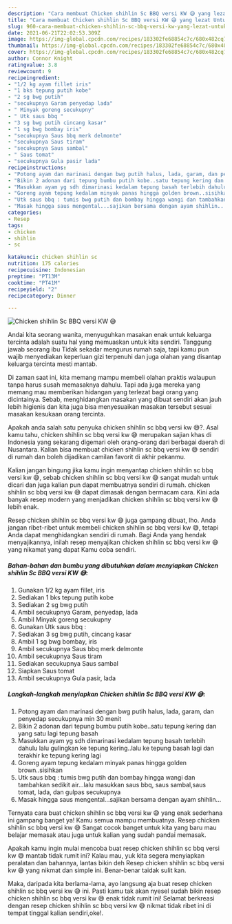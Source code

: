 ```yaml
---
description: "Cara membuat Chicken shihlin Sc BBQ versi KW 😅 yang lezat Untuk Jualan"
title: "Cara membuat Chicken shihlin Sc BBQ versi KW 😅 yang lezat Untuk Jualan"
slug: 960-cara-membuat-chicken-shihlin-sc-bbq-versi-kw-yang-lezat-untuk-jualan
date: 2021-06-21T22:02:53.309Z
image: https://img-global.cpcdn.com/recipes/183302fe68854c7c/680x482cq70/chicken-shihlin-sc-bbq-versi-kw-😅-foto-resep-utama.jpg
thumbnail: https://img-global.cpcdn.com/recipes/183302fe68854c7c/680x482cq70/chicken-shihlin-sc-bbq-versi-kw-😅-foto-resep-utama.jpg
cover: https://img-global.cpcdn.com/recipes/183302fe68854c7c/680x482cq70/chicken-shihlin-sc-bbq-versi-kw-😅-foto-resep-utama.jpg
author: Connor Knight
ratingvalue: 3.8
reviewcount: 9
recipeingredient:
- "1/2 kg ayam fillet iris"
- "1 bks tepung putih kobe"
- "2 sg bwg putih"
- "secukupnya Garam penyedap lada"
- " Minyak goreng secukupny"
- " Utk saus bbq "
- "3 sg bwg putih cincang kasar"
- "1 sg bwg bombay iris"
- "secukupnya Saus bbq merk delmonte"
- "secukupnya Saus tiram"
- "secukupnya Saus sambal"
- " Saus tomat"
- "secukupnya Gula pasir lada"
recipeinstructions:
- "Potong ayam dan marinasi dengan bwg putih halus, lada, garam, dan penyedap secukupnya min 30 menit"
- "Bikin 2 adonan dari tepung bumbu putih kobe..satu tepung kering dan yang satu lagi tepung basah"
- "Masukkan ayam yg sdh dimarinasi kedalam tepung basah terlebih dahulu lalu gulingkan ke tepung kering..lalu ke tepung basah lagi dan terakhir ke tepung kering lagi"
- "Goreng ayam tepung kedalam minyak panas hingga golden brown..sisihkan"
- "Utk saus bbq : tumis bwg putih dan bombay hingga wangi dan tambahkan sedikit air...lalu masukkan saus bbq, saus sambal,saus tomat, lada, dan gulpas secukupnya"
- "Masak hingga saus mengental...sajikan bersama dengan ayam shihlin..."
categories:
- Resep
tags:
- chicken
- shihlin
- sc

katakunci: chicken shihlin sc 
nutrition: 175 calories
recipecuisine: Indonesian
preptime: "PT13M"
cooktime: "PT41M"
recipeyield: "2"
recipecategory: Dinner

---
```



![Chicken shihlin Sc BBQ versi KW 😅](https://img-global.cpcdn.com/recipes/183302fe68854c7c/680x482cq70/chicken-shihlin-sc-bbq-versi-kw-😅-foto-resep-utama.jpg)

Andai kita seorang wanita, menyuguhkan masakan enak untuk keluarga tercinta adalah suatu hal yang memuaskan untuk kita sendiri. Tanggung jawab seorang ibu Tidak sekadar mengurus rumah saja, tapi kamu pun wajib menyediakan keperluan gizi terpenuhi dan juga olahan yang disantap keluarga tercinta mesti mantab.

Di zaman  saat ini, kita memang mampu membeli olahan praktis walaupun tanpa harus susah memasaknya dahulu. Tapi ada juga mereka yang memang mau memberikan hidangan yang terlezat bagi orang yang dicintainya. Sebab, menghidangkan masakan yang dibuat sendiri akan jauh lebih higienis dan kita juga bisa menyesuaikan masakan tersebut sesuai masakan kesukaan orang tercinta. 



Apakah anda salah satu penyuka chicken shihlin sc bbq versi kw 😅?. Asal kamu tahu, chicken shihlin sc bbq versi kw 😅 merupakan sajian khas di Indonesia yang sekarang digemari oleh orang-orang dari berbagai daerah di Nusantara. Kalian bisa membuat chicken shihlin sc bbq versi kw 😅 sendiri di rumah dan boleh dijadikan camilan favorit di akhir pekanmu.

Kalian jangan bingung jika kamu ingin menyantap chicken shihlin sc bbq versi kw 😅, sebab chicken shihlin sc bbq versi kw 😅 sangat mudah untuk dicari dan juga kalian pun dapat membuatnya sendiri di rumah. chicken shihlin sc bbq versi kw 😅 dapat dimasak dengan bermacam cara. Kini ada banyak resep modern yang menjadikan chicken shihlin sc bbq versi kw 😅 lebih enak.

Resep chicken shihlin sc bbq versi kw 😅 juga gampang dibuat, lho. Anda jangan ribet-ribet untuk membeli chicken shihlin sc bbq versi kw 😅, tetapi Anda dapat menghidangkan sendiri di rumah. Bagi Anda yang hendak menyajikannya, inilah resep menyajikan chicken shihlin sc bbq versi kw 😅 yang nikamat yang dapat Kamu coba sendiri.

<!--inarticleads1-->

##### Bahan-bahan dan bumbu yang dibutuhkan dalam menyiapkan Chicken shihlin Sc BBQ versi KW 😅:

1. Gunakan 1/2 kg ayam fillet, iris
1. Sediakan 1 bks tepung putih kobe
1. Sediakan 2 sg bwg putih
1. Ambil secukupnya Garam, penyedap, lada
1. Ambil  Minyak goreng secukupny
1. Gunakan  Utk saus bbq :
1. Sediakan 3 sg bwg putih, cincang kasar
1. Ambil 1 sg bwg bombay, iris
1. Ambil secukupnya Saus bbq merk delmonte
1. Ambil secukupnya Saus tiram
1. Sediakan secukupnya Saus sambal
1. Siapkan  Saus tomat
1. Ambil secukupnya Gula pasir, lada




<!--inarticleads2-->

##### Langkah-langkah menyiapkan Chicken shihlin Sc BBQ versi KW 😅:

1. Potong ayam dan marinasi dengan bwg putih halus, lada, garam, dan penyedap secukupnya min 30 menit
1. Bikin 2 adonan dari tepung bumbu putih kobe..satu tepung kering dan yang satu lagi tepung basah
1. Masukkan ayam yg sdh dimarinasi kedalam tepung basah terlebih dahulu lalu gulingkan ke tepung kering..lalu ke tepung basah lagi dan terakhir ke tepung kering lagi
1. Goreng ayam tepung kedalam minyak panas hingga golden brown..sisihkan
1. Utk saus bbq : tumis bwg putih dan bombay hingga wangi dan tambahkan sedikit air...lalu masukkan saus bbq, saus sambal,saus tomat, lada, dan gulpas secukupnya
1. Masak hingga saus mengental...sajikan bersama dengan ayam shihlin...




Ternyata cara buat chicken shihlin sc bbq versi kw 😅 yang enak sederhana ini gampang banget ya! Kamu semua mampu membuatnya. Resep chicken shihlin sc bbq versi kw 😅 Sangat cocok banget untuk kita yang baru mau belajar memasak atau juga untuk kalian yang sudah pandai memasak.

Apakah kamu ingin mulai mencoba buat resep chicken shihlin sc bbq versi kw 😅 mantab tidak rumit ini? Kalau mau, yuk kita segera menyiapkan peralatan dan bahannya, lantas bikin deh Resep chicken shihlin sc bbq versi kw 😅 yang nikmat dan simple ini. Benar-benar taidak sulit kan. 

Maka, daripada kita berlama-lama, ayo langsung aja buat resep chicken shihlin sc bbq versi kw 😅 ini. Pasti kamu tak akan nyesel sudah bikin resep chicken shihlin sc bbq versi kw 😅 enak tidak rumit ini! Selamat berkreasi dengan resep chicken shihlin sc bbq versi kw 😅 nikmat tidak ribet ini di tempat tinggal kalian sendiri,oke!.

